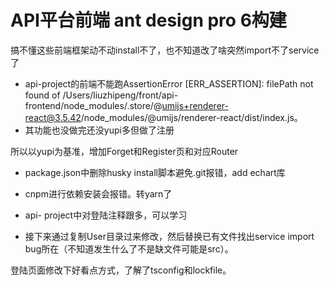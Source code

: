 # API平台前端 ant design pro 6构建

搞不懂这些前端框架动不动install不了，也不知道改了啥突然import不了service了

- api-project的前端不能跑AssertionError [ERR_ASSERTION]: filePath not found of /Users/liuzhipeng/front/api-frontend/node_modules/.store/@umijs+renderer-react@3.5.42/node_modules/@umijs/renderer-react/dist/index.js。 
- 其功能也没做完还没yupi多但做了注册

所以以yupi为基准，增加Forget和Register页和对应Router

- package.json中删除husky install脚本避免.git报错，add echart库

- cnpm进行依赖安装会报错。转yarn了

- api- project中对登陆注释跟多，可以学习

- 接下来通过复制User目录过来修改，然后替换已有文件找出service import bug所在（不知道发生什么了不是缺文件可能是src）。

登陆页面修改下好看点方式，了解了tsconfig和lockfile。
